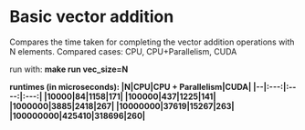 # Basic vector addition

Compares the time taken for completing the vector addition operations with N elements. Compared cases: CPU, CPU+Parallelism, CUDA

run with: <b>make run vec_size=N<b>

runtimes (in microseconds):
|N|CPU|CPU + Parallelism|CUDA|
|--|:---:|:----:|:---:|
|10000|84|1158|171|
|100000|437|1225|141|
|1000000|3885|2418|267|
|10000000|37619|15267|263|
|100000000|425410|318696|260|






